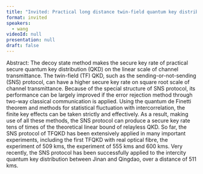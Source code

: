 ```yaml
---
title: "Invited: Practical long distance twin-field quantum key distribution through sending-or-not-sending (Chair: Norbert Lütkenhaus)"
format: invited
speakers:
  - wang
videoId: null
presentation: null
draft: false
---
```

Abstract: The decoy state method makes the secure key rate of practical secure quantum key distribution (QKD) on the linear scale of channel transmittance. The twin-field (TF) QKD, such as the sending-or-not-sending (SNS) protocol, can have a higher secure key rate on square root scale of channel transmittance. Because of the special structure of SNS protocol, its performance can be largely improved if the error rejection method through two-way classical communication is applied. Using the quantum de Finetti theorem and methods for statistical fluctuation with intercorrelation, the finite key effects can be taken strictly and effectively. As a result, making use of all these methods, the SNS protocol can produce a secure key rate tens of times of the theoretical linear bound of relayless QKD. So far, the SNS protocol of TFQKD has been extensively applied in many important experiments, including the first TFQKD with real optical fibre, the experiment of 509 kms, the experiment of 555 kms and 600 kms. Very recently, the SNS protocol has been successfully applied to the intercity quantum key distribution between Jinan and Qingdao, over a distance of 511 kms.

<!-- fields to use above: -->
<!-- videoId: "Vfl9pPh6ipI" -->
<!-- presentation: "/slides/invited-MargaridaPereira.pdf" -->

